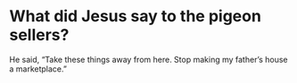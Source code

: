 # What did Jesus say to the pigeon sellers?

He said, “Take these things away from here. Stop making my father’s house a marketplace.”
